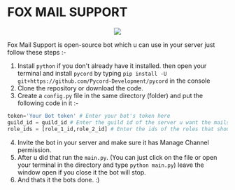 # FOX MAIL SUPPORT
<p align="center">
  <img src="https://cdn.discordapp.com/attachments/911217306611372112/927916463841497108/TYest-removebg-preview_1.png"/>
</p>
Fox Mail Support is open-source bot which u can use in your server just follow these steps :- <br>

1. Install `python` if you don't already have it installed. then open your terminal and install `pycord` by typing `pip install -U git+https://github.com/Pycord-Development/pycord` in the console 
2. Clone the repository or download the code.
3. Create a `config.py` file in the same directory (folder) and put the following code in it :-
```py
token='Your Bot token' # Enter your bot's token here
guild_id = guild_id # Enter the guild id of the server u want the mails to be sent to
role_ids = [role_1_id,role_2_id] # Enter the ids of the roles that should be able to view the tickets. You don't need to add the role what have Manage Channels or Adminstrator permissions because they can already see the tickets. You can have None (Leave it like []) or unlimited roles just add them with a comma :) 
```
4. Invite the bot in your server and make sure it has Manage Channel permission. 
5. After u did that run the `main.py`. (You can just click on the file or open your terminal in the directory and type `python main.py`) leave the window open if you close it the bot will stop.
6. And thats it the bots done. :)

